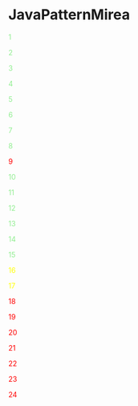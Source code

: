 # JavaPatternMirea

<span style="color: lightgreen">1</span>

<span style="color: lightgreen">2</span>

<span style="color: lightgreen">3</span>

<span style="color: lightgreen">4</span>

<span style="color: lightgreen">5</span>

<span style="color: lightgreen">6</span>

<span style="color: lightgreen">7</span>

<span style="color: lightgreen">8</span>

<span style="color: red">9</span>

<span style="color: lightgreen">10</span>

<span style="color: lightgreen">11</span>

<span style="color: lightgreen">12</span>

<span style="color: lightgreen">13</span>

<span style="color: lightgreen">14</span>

<span style="color: lightgreen">15</span>

<span style="color: yellow">16</span>

<span style="color: yellow">17</span>

<span style="color: red">18</span>

<span style="color: red">19</span>

<span style="color: red">20</span>

<span style="color: red">21</span>

<span style="color: red">22</span>

<span style="color: red">23</span>

<span style="color: red">24</span>
